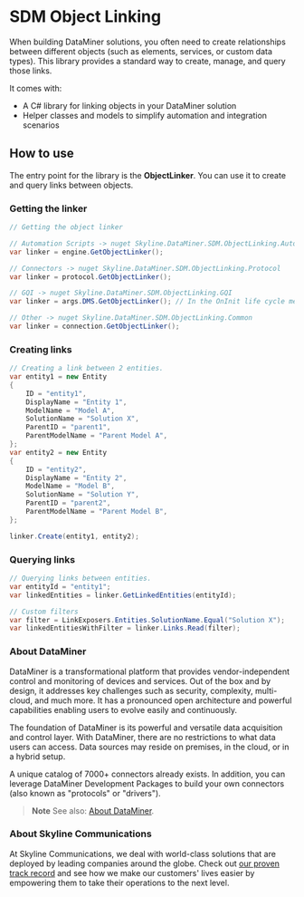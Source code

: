 # SDM Object Linking

When building DataMiner solutions, you often need to create relationships between different objects (such as elements, services, or custom data types). This library provides a standard way to create, manage, and query those links.

It comes with:
- A C# library for linking objects in your DataMiner solution
- Helper classes and models to simplify automation and integration scenarios

## How to use

The entry point for the library is the **ObjectLinker**. You can use it to create and query links between objects.

### Getting the linker

```csharp
// Getting the object linker

// Automation Scripts -> nuget Skyline.DataMiner.SDM.ObjectLinking.Automation
var linker = engine.GetObjectLinker();

// Connectors -> nuget Skyline.DataMiner.SDM.ObjectLinking.Protocol
var linker = protocol.GetObjectLinker();

// GQI -> nuget Skyline.DataMiner.SDM.ObjectLinking.GQI
var linker = args.DMS.GetObjectLinker(); // In the OnInit life cycle method

// Other -> nuget Skyline.DataMiner.SDM.ObjectLinking.Common
var linker = connection.GetObjectLinker();
```

### Creating links

```csharp
// Creating a link between 2 entities.
var entity1 = new Entity
{
	ID = "entity1",
	DisplayName = "Entity 1",
	ModelName = "Model A",
	SolutionName = "Solution X",
	ParentID = "parent1",
	ParentModelName = "Parent Model A",
};
var entity2 = new Entity
{
	ID = "entity2",
	DisplayName = "Entity 2",
	ModelName = "Model B",
	SolutionName = "Solution Y",
	ParentID = "parent2",
	ParentModelName = "Parent Model B",
};

linker.Create(entity1, entity2);
```

### Querying links

```csharp
// Querying links between entities.
var entityId = "entity1";
var linkedEntities = linker.GetLinkedEntities(entityId);

// Custom filters
var filter = LinkExposers.Entities.SolutionName.Equal("Solution X");
var linkedEntitiesWithFilter = linker.Links.Read(filter);
```

### About DataMiner

DataMiner is a transformational platform that provides vendor-independent control and monitoring of devices and services. Out of the box and by design, it addresses key challenges such as security, complexity, multi-cloud, and much more. It has a pronounced open architecture and powerful capabilities enabling users to evolve easily and continuously.

The foundation of DataMiner is its powerful and versatile data acquisition and control layer. With DataMiner, there are no restrictions to what data users can access. Data sources may reside on premises, in the cloud, or in a hybrid setup.

A unique catalog of 7000+ connectors already exists. In addition, you can leverage DataMiner Development Packages to build your own connectors (also known as "protocols" or "drivers").

> **Note**
> See also: [About DataMiner](https://aka.dataminer.services/about-dataminer).

### About Skyline Communications

At Skyline Communications, we deal with world-class solutions that are deployed by leading companies around the globe. Check out [our proven track record](https://aka.dataminer.services/about-skyline) and see how we make our customers' lives easier by empowering them to take their operations to the next level.
